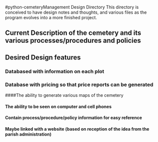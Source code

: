 #python-cemeteryManagement Design Directory
This directory is conceived to have design notes and thoughts, and various files as the program
evolves into a more finished project.

## Current Description of the cemetery and its various processes/procedures and policies

## Desired Design features

### Databased with information on each plot

### Database with pricing so that price reports can be generated

####The ability to generate various maps of the cemetery

#### The ability to be seen on computer and cell phones

#### Contain process/procedure/policy information for easy reference

#### Maybe linked with a website (based on reception of the idea from the parish administration)

 